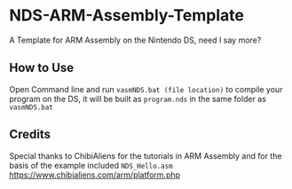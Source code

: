 # NDS-ARM-Assembly-Template
A Template for ARM Assembly on the Nintendo DS, need I say more?

## How to Use
Open Command line and run  `vasmNDS.bat (file location)` to compile your program on the DS, it will be built as `program.nds` in the same folder as `vasmNDS.bat`

## Credits
Special thanks to ChibiAliens for the tutorials in ARM Assembly and for the basis of the example included `NDS_Hello.asm`
https://www.chibialiens.com/arm/platform.php
